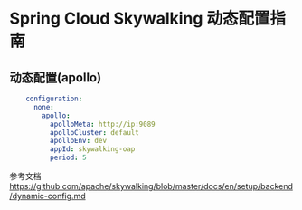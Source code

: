 # Spring Cloud Skywalking 动态配置指南



## 动态配置(apollo)
```yaml
    configuration:
      none:
        apollo:
          apolloMeta: http://ip:9089
          apolloCluster: default
          apolloEnv: dev
          appId: skywalking-oap
          period: 5
```


参考文档
https://github.com/apache/skywalking/blob/master/docs/en/setup/backend/dynamic-config.md

